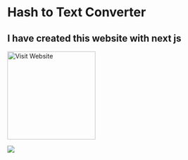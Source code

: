 # Hash to Text Converter
## I have created this website with next js


[<img alt="Visit Website" src="https://agrilyze.ca/wp-content/uploads/2020/05/visit-website-button.png" width="200">](https://hextotext.vercel.app)

<img src="https://github.com/Pratyay360/hex-to-text/assets/61408566/7adfac62-06ee-4a4c-b294-eba28e5874de" />
